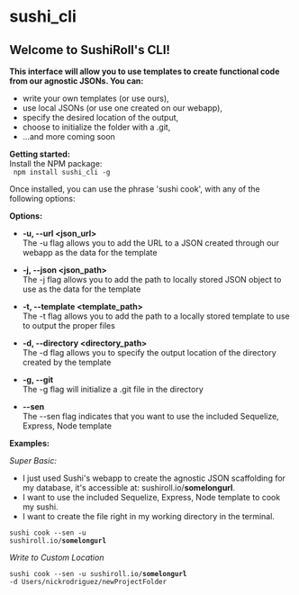 # sushi_cli

<h2><strong>Welcome to SushiRoll's CLI!</strong></h2>

<strong>This interface will allow you to use templates to create functional code from our agnostic JSONs. You can:</strong>
- write your own templates (or use ours),
- use local JSONs (or use one created on our webapp),
- specify the desired location of the output,
- choose to initialize the folder with a .git,
- ...and more coming soon

<strong>Getting started:</strong> <br />
  Install the NPM package: <br />
  <code> npm install sushi_cli -g </code><br />


Once installed, you can use the phrase 'sushi cook', with any of the following options:

 <strong>Options:</strong>

  - <strong>-u, --url \<json_url\></strong> <br />
    The -u flag allows you to add the URL to a JSON created through our webapp as the data for the template

  - <strong>-j, --json \<json_path\></strong> <br />
    The -j flag allows you to add the path to locally stored JSON object to use as the data for the template

  - <strong>-t, --template \<template_path\></strong> <br />
    The -t flag allows you to add the path to a locally stored template to use to output the proper files

  - <strong>-d, --directory \<directory_path\></strong> <br />
    The -d flag allows you to specify the output location of the directory created by the template

  - <strong>-g, --git</strong> <br />
    The -g flag will initialize a .git file in the directory

  - <strong>--sen</strong> <br />
    The --sen flag indicates that you want to use the included Sequelize, Express, Node template


<strong>Examples:</strong><br />

  _Super Basic:_ <br />
  - I just used Sushi's webapp to create the agnostic JSON scaffolding for my database, it's accessible at: sushiroll.io/**somelongurl**. <br />
  - I want to use the included Sequelize, Express, Node template to cook my sushi.<br />
  - I want to create the file right in my working directory in the terminal.<br />

  <code>sushi cook --sen -u sushiroll.io/**somelongurl**</code>


  _Write to Custom Location_ <br />

  <code>sushi cook --sen -u sushiroll.io/**somelongurl** -d Users/nickrodriguez/newProjectFolder
